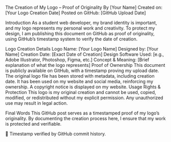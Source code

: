 The Creation of My Logo – Proof of Originality
By [Your Name]
Created on: [Your Logo Creation Date]
Posted on GitHub: [GitHub Upload Date]

Introduction
As a student web developer, my brand identity is important, and my logo represents my personal work and creativity. To protect my design, I am publishing this document on GitHub as proof of originality, using GitHub’s timestamp system to verify the date of creation.

Logo Creation Details
Logo Name: [Your Logo Name]
Designed by: [Your Name]
Creation Date: [Exact Date of Creation]
Design Software Used: [e.g., Adobe Illustrator, Photoshop, Figma, etc.]
Concept & Meaning: [Brief explanation of what the logo represents]
Proof of Ownership
This document is publicly available on GitHub, with a timestamp proving my upload date.
The original logo file has been stored with metadata, including creation date.
It has been used on my website and social media, reinforcing my ownership.
A copyright notice is displayed on my website.
Usage Rights & Protection
This logo is my original creation and cannot be used, copied, modified, or redistributed without my explicit permission. Any unauthorized use may result in legal action.

Final Words
This GitHub post serves as a timestamped proof of my logo’s originality. By documenting the creation process here, I ensure that my work is protected and verifiable.

🚀 Timestamp verified by GitHub commit history.

